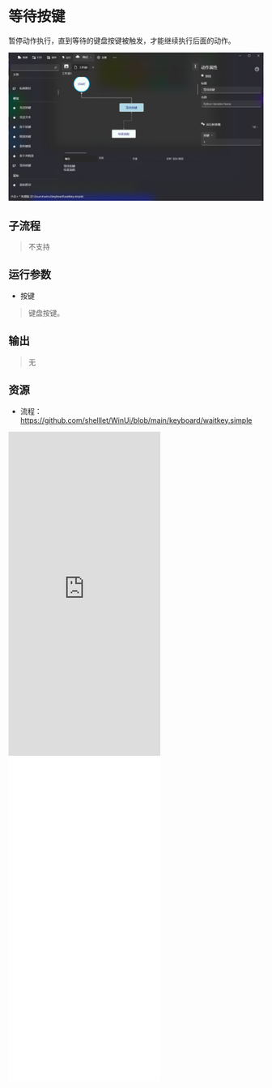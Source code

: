 # 等待按键 
暂停动作执行，直到等待的键盘按键被触发，才能继续执行后面的动作。

![WaitKey](./images/07.png ':size=90%')

## 子流程

> 不支持

## 运行参数

* 按键
> 键盘按键。


## 输出
  
>    无


## 资源

* 流程：https://github.com/shelllet/WinUi/blob/main/keyboard/waitkey.simple


<iframe type="text/html" height="640px" src="https://www.youtube.com/embed/tb6fJrjNy-g" frameborder="0"></iframe>

<iframe src="//player.bilibili.com/player.html?bvid=BV1WwZRYVEr6&page=1&autoplay=0" height='640px' scrolling="no" frameborder="no" framespacing="0" allowfullscreen="true"></iframe>